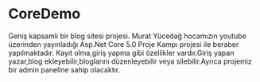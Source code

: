 # CoreDemo
Geniş kapsamlı bir blog sitesi projesi. Murat Yücedağ hocamızın youtube üzerinden yayınladığı Asp.Net Core 5.0 Proje Kampı projesi ile beraber yapılmaktadır.
Kayıt olma,giriş yapma gibi özellikler vardır.Giriş yapan yazar,blog ekleyebilir,bloglarını düzenleyebilir veya silebilir.Ayrıca projemiz bir admin paneline sahip olacaktır.
